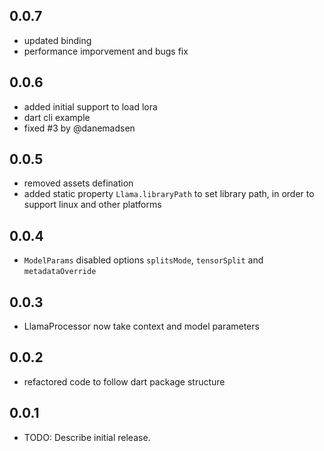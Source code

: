 ## 0.0.7
* updated binding
* performance imporvement and bugs fix

## 0.0.6

* added initial support to load lora
* dart cli example
* fixed #3 by @danemadsen

## 0.0.5

* removed assets defination
* added static property `Llama.libraryPath` to set library path, in order to support linux and other platforms

## 0.0.4

* `ModelParams` disabled options `splitsMode`, `tensorSplit` and `metadataOverride`

## 0.0.3

* LlamaProcessor now take context and model parameters

## 0.0.2

* refactored code to follow dart package structure

## 0.0.1

* TODO: Describe initial release.
